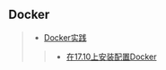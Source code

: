 ## Docker
> - [Docker实践](./Docker实践)
>> - [在17.10上安装配置Docker](/Docker/Docker实践/install-docker-on-Ubuntu1710.md)